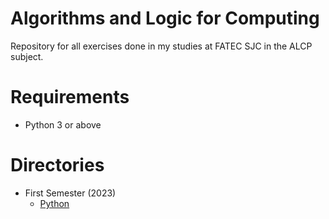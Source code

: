 # Algorithms and Logic for Computing
Repository for all exercises done in my studies at FATEC SJC in the ALCP subject.

# Requirements

- Python 3 or above

# Directories
- First Semester (2023)
    - [Python](https://github.com/MarkVN2/ALCP/tree/main/Python/exercises)
